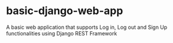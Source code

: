 # basic-django-web-app
A basic web application that supports Log in, Log out and Sign Up functionalities using Django REST Framework
